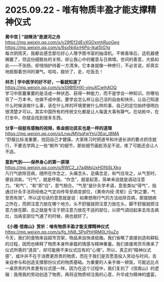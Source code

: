 2025.09.22 - 唯有物质丰盈才能支撑精神仪式  
========  

**黄中宫 | “胡辣汤”是渡河之舟**  
https://mp.weixin.qq.com/s/y29fEf2dEyXGOxmhRuoGeg  
https://mp.weixin.qq.com/s/6sxNj4xrHiPq-lkat5tG1g  
每次阴雨天，我都会感念那位好心人赠予图书室的抽湿机。不做香珠后，这机器便搁置了，但这份细致处的关照，却让我心中的暖意与日俱增。世间的善意，大抵如此——不张扬，却悄悄护持着一方清净。它本身就像一种修行，不必言说，却真实地抵御着世间的潮气。哈哈，敲铃了，走，吃饭去！

**林杰 | 学中医学的好不好，一看就知道了**  
https://mp.weixin.qq.com/s/eS9BfEHXI-vjnuXCwihAOQ  
学习中医蕞重要的是活成一种状态、获得一种能力，而不是学会一种知识。你哪怕背了一万本书，也做不成中医。要学会怎么样让自己活的自由和快乐，让自己知道什么时候该做什么事，该在什么样的环境里做什么样的事，自己的定位始终很明白很清楚才可以。其实中国所有的传统文化都是让人每逢大事有静气。在站桩中，在打坐中，你就会找到很多东西。

**分享一段挺有感触的视频，练金刚功其实也是一样的道理**  
https://mp.weixin.qq.com/s/LnwJMVsqfwYnU3Eqi_t8MA  
“舒服比标准重要，找回自己才健康。大家练习时把道爷和许道长讲的要点抓住就行，不要去学网上一些“额外”的细节，那些细节画蛇添足不说，练了可能还会让人不适。

**意到气到——保养身心的第一原理**  
https://mp.weixin.qq.com/s/RWC2_z7a4MsUxHDfb5LXkg  
凡行气欲除百病，随所在作念之，头痛念头，足痛念足，和气往攻之，从气至时，便自消矣。“行气”，就是呼吸。“作念”，就是起意，简单来说就是调动注意力。“和气”，“和”即“合”，意气相合。“气至”是针灸学术语，意思类似“得气”，指通过针灸手法将经络之气定向传导至病变部位，《黄帝内经·灵枢》云“刺之要，气至而有效”。所以这句话的意思就是说：如果想用行气的方法祛除百病，那就随病之所在，而把注意力放在哪个地方。头不舒服就把注意力放在头，脚不舒服就把注意力放在脚，总之就是专注于把注意力放在不适的部位，以把气调动起来去攻击病灶，当病变部位气通了的时候，病也就好了。

**《小雅·信南山》赏析：唯有物质丰盈才能支撑精神仪式**  
https://mp.weixin.qq.com/s/fg_hN8_SPpPhHRM0LHiuZg  
今天，我们的食物来自超市货架，物品来自快递纸箱。我们省略了直接创造和耕耘的过程，因而也稀释了物质本身所承载的情感与精神重量。我们直接用货币换来了仪式所需的“道具”，却可能换不来仪式应有的“心境”。所以，真正的“精神仪式感”，或许并不在于消费更昂贵的物质，而在于我们是否愿意投入劳动与时间，去亲自参与和创造支撑那份仪式的物质基础。为重要的人亲手做一顿饭，可能远比点一桌昂贵的外卖更有仪式感一样。因为在这个过程中，我们复刻了《信南山》的逻辑：我用我的劳动创造了物质，再将这物质倾注我的心意，升华成为精神的盛宴。
